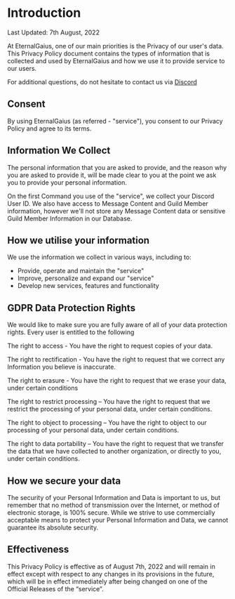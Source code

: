 # Introduction

Last Updated: 7th August, 2022

At EternalGaius, one of our main priorities  is the Privacy of our user's data. This Privacy Policy document contains the types of information that is collected and used by EternalGaius and how we use it to provide service to our users.

For additional questions, do not hesitate to contact us via [Discord](https://discord.gg/9PnUBeu)

## Consent

By using EternalGaius (as referred - "service"), you consent to our Privacy Policy and agree to its terms. 

## Information We Collect

The personal information that you are asked to provide, and the reason why you are asked to provide it, will be made clear to you at the point we ask you to provide your personal information.

On the first Command you use of the "service", we collect your Discord User ID.
We also have access to Message Content and Guild Member information, however we'll not store any Message Content data or sensitive Guild Member Information in our Database. 

## How we utilise your information

We use the information we collect in various ways, including to:
- Provide, operate and maintain the "service"
- Improve, personalize and expand our "service"
- Develop new services, features and functionality

## GDPR Data Protection Rights

We would like to make sure you are fully aware of all of your data protection rights. Every user is entitled to the following

The right to access - You have the right to request copies of your data.

The right to rectification - You have the right to request that we correct any Information you believe is inaccurate. 

The right to erasure - You have the right to request that we erase your data, under certain conditions

The right to restrict processing – You have the right to request that we restrict the processing of your personal data, under certain conditions.

The right to object to processing – You have the right to object to our processing of your personal data, under certain conditions.

The right to data portability – You have the right to request that we transfer the data that we have collected to another organization, or directly to you, under certain conditions.

## How we secure your data

The security of your Personal Information and Data is important to us, but remember that no method of transmission over the Internet, or method of electronic storage, is 100% secure. While we strive to use commercially acceptable means to protect your Personal Information and Data, we cannot guarantee its absolute security.

## Effectiveness

This Privacy Policy is effective as of August 7th, 2022 and will remain in effect except with respect to any changes in its provisions in the future, which will be in effect immediately after being changed on one of the Official Releases of the “service”.
